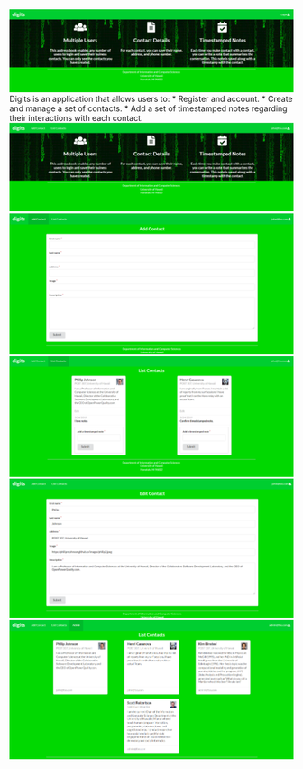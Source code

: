 <img src="doc/landing.png">
Digits is an application that allows users to:
* Register and account.
* Create and manage a set of contacts.
* Add a set of timestamped notes regarding their interactions with each contact.
<img src="doc/landing2.png">
<img src="doc/addcontacts.png">
<img src="doc/listcontacts.png">
<img src="doc/editcontacts.png">
<img src="doc/admin.png">
